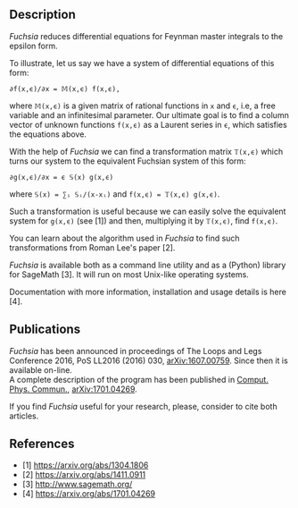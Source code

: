 ## Description

*Fuchsia* reduces differential equations for Feynman master integrals to the epsilon form.

To illustrate, let us say we have a system of differential equations of this form:

    ∂f(x,ϵ)/∂x = 𝕄(x,ϵ) f(x,ϵ),

where `𝕄(x,ϵ)` is a given matrix of rational functions in `x` and `ϵ`, i.e, a free variable and an infinitesimal parameter.
Our ultimate goal is to find a column vector of unknown functions `f(x,ϵ)` as a Laurent series in `ϵ`, which satisfies the equations above.

With the help of *Fuchsia* we can find a transformation matrix `𝕋(x,ϵ)` which turns our system to the equivalent Fuchsian system of this form:

    ∂g(x,ϵ)/∂x = ϵ 𝕊(x) g(x,ϵ)

where `𝕊(x) = ∑ᵢ 𝕊ᵢ/(x-xᵢ)` and `f(x,ϵ) = 𝕋(x,ϵ) g(x,ϵ)`.

Such a transformation is useful because we can easily solve the equivalent system for `g(x,ϵ)` (see [1]) and then, multiplying it by `𝕋(x,ϵ)`, find `f(x,ϵ)`.

You can learn about the algorithm used in *Fuchsia* to find such transformations from Roman Lee's paper [2].

*Fuchsia* is available both as a command line utility and as a (Python) library for SageMath [3].
It will run on most Unix-like operating systems.

Documentation with more information, installation and usage details is here [4].

## Publications

*Fuchsia* has been announced in proceedings of The Loops and Legs Conference 2016, PoS LL2016 (2016) 030, [arXiv:1607.00759](http://arxiv.org/abs/arXiv:1607.00759).
Since then it is available on-line.  
A complete description of the program has been published in [Comput. Phys. Commun.](http://www.sciencedirect.com/science/article/pii/S0010465517301340), [arXiv:1701.04269](http://arxiv.org/abs/arXiv:1701.04269).

If you find *Fuchsia* useful for your research, please, consider to cite both articles.

## References

  * [1] https://arxiv.org/abs/1304.1806
  * [2] https://arxiv.org/abs/1411.0911
  * [3] http://www.sagemath.org/
  * [4] https://arxiv.org/abs/1701.04269
